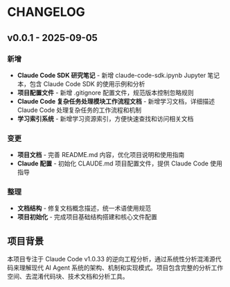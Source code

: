 # CHANGELOG

## v0.0.1 - 2025-09-05

### 新增

- **Claude Code SDK 研究笔记** - 新增 claude-code-sdk.ipynb Jupyter 笔记本，包含 Claude Code SDK 的使用示例和分析
- **项目配置文件** - 新增 .gitignore 配置文件，规范版本控制忽略规则
- **Claude Code 复杂任务处理模块工作流程文档** - 新增学习文档，详细描述 Claude Code 处理复杂任务的工作流程和机制
- **学习索引系统** - 新增学习资源索引，方便快速查找和访问相关文档

### 变更

- **项目文档** - 完善 README.md 内容，优化项目说明和使用指南
- **Claude 配置** - 初始化 CLAUDE.md 项目配置文件，提供 Claude Code 使用指导

### 整理

- **文档结构** - 修复文档概念描述，统一术语使用规范
- **项目初始化** - 完成项目基础结构搭建和核心文件配置

## 项目背景

本项目专注于 Claude Code v1.0.33 的逆向工程分析，通过系统性分析混淆源代码来理解现代 AI Agent 系统的架构、机制和实现模式。项目包含完整的分析工作空间、去混淆代码块、技术文档和分析工具。
